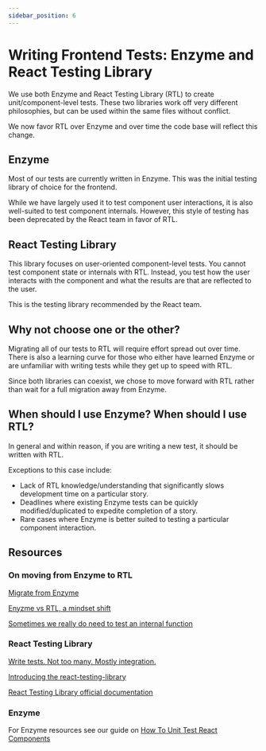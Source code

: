 ```yaml
---
sidebar_position: 6
---
```


# Writing Frontend Tests: Enzyme and React Testing Library

We use both Enzyme and React Testing Library (RTL) to create unit/component-level tests. These two libraries work off very different philosophies, but can be used within the same files without conflict. 

We now favor RTL over Enzyme and over time the code base will reflect this change.

## Enzyme

Most of our tests are currently written in Enzyme. This was the initial testing library of choice for the frontend.

While we have largely used it to test component user interactions, it is also well-suited to test component internals. However, this style of testing has been deprecated by the React team in favor of RTL.

## React Testing Library

This library focuses on user-oriented component-level tests. You cannot test component state or internals with RTL. Instead, you test how the user interacts with the component and what the results are that are reflected to the user.

This is the testing library recommended by the React team.

## Why not choose one or the other?

Migrating all of our tests to RTL will require effort spread out over time. There is also a learning curve for those who either have learned Enzyme or are unfamiliar with writing tests while they get up to speed with RTL. 

Since both libraries can coexist, we chose to move forward with RTL rather than wait for a full migration away from Enzyme.

## When should I use Enzyme? When should I use RTL?

In general and within reason, if you are writing a new test, it should be written with RTL.

Exceptions to this case include:
- Lack of RTL knowledge/understanding that significantly slows development time on a particular story.
- Deadlines where existing Enzyme tests can be quickly modified/duplicated to expedite completion of a story.
- Rare cases where Enzyme is better suited to testing a particular component interaction.

## Resources

### On moving from Enzyme to RTL
[Migrate from Enzyme](https://testing-library.com/docs/react-testing-library/migrate-from-enzyme)

[Enyzme vs RTL, a mindset shift](https://blog.logrocket.com/enzyme-vs-react-testing-library-a-mindset-shift/)

[Sometimes we really do need to test an internal function](https://www.wisdomgeek.com/development/web-development/javascript/how-to-unit-test-private-non-exported-function-in-javascript/)

### React Testing Library
[Write tests. Not too many. Mostly integration.](https://kentcdodds.com/blog/write-tests)

[Introducing the react-testing-library](https://kentcdodds.com/blog/introducing-the-react-testing-library)

[React Testing Library official documentation](https://testing-library.com/docs/react-testing-library/intro/)

### Enzyme
For Enzyme resources see our guide on [How To Unit Test React Components](https://github.com/transcom/mymove/wiki/unit-test-react-components)
